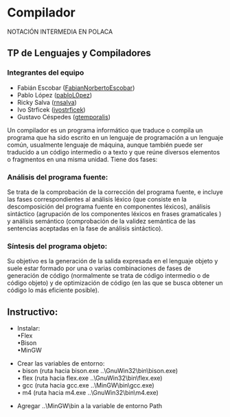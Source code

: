 # Compilador
NOTACIÓN INTERMEDIA EN POLACA

## TP de Lenguajes y Compiladores

### Integrantes del equipo

* Fabián Escobar ([FabianNorbertoEscobar](https://github.com/FabianNorbertoEscobar))<br>
* Pablo López ([pabloL0pez](https://github.com/pabloL0pez))<br>
* Ricky Salva ([rnsalva](https://github.com/rnsalva))<br>
* Ivo Strficek ([ivostrficek](https://github.com/ivostrficek))<br>
* Gustavo Céspedes ([gtemporalis](https://github.com/gtemporalis))<br>



Un compilador es un programa informático que traduce o compila un programa que ha sido escrito en un lenguaje de programación a un lenguaje común, usualmente lenguaje de máquina, aunque también puede ser traducido a un código intermedio o a texto y que reúne diversos elementos o fragmentos en una misma unidad. Tiene dos fases:

### Análisis del programa fuente:
Se trata de la comprobación de la corrección del programa fuente, e incluye las fases correspondientes al análisis léxico (que consiste en la descomposición del programa fuente en componentes léxicos), análisis sintáctico (agrupación de los componentes léxicos en frases gramaticales ) y análisis semántico (comprobación de la validez semántica de las sentencias aceptadas en la fase de análisis sintáctico).

### Síntesis del programa objeto:
Su objetivo es la generación de la salida expresada en el lenguaje objeto y suele estar formado por una o varias combinaciones de fases de generación de código (normalmente se trata de código intermedio o de código objeto) y de optimización de código (en las que se busca obtener un código lo más eficiente posible).


## Instructivo:

- Instalar:<br>
	•Flex<br>
	•Bison<br>
	•MinGW<br>

- Crear las variables de entorno: <br>
    • bison (ruta hacia bison.exe ..\GnuWin32\bin\bison.exe)<br>
    • flex 	(ruta hacia flex.exe ..\GnuWin32\bin\flex.exe)<br>
    • gcc	(ruta hacia gcc.exe	..\MinGW\bin\gcc.exe)<br>
    • m4	(ruta hacia m4.exe	..\GnuWin32\bin\m4.exe)<br>

- Agregar ..\MinGW\bin a la variable de entorno Path
